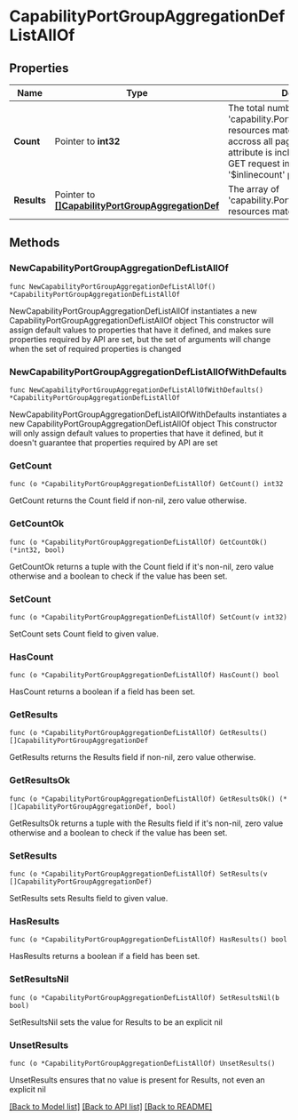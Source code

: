 # CapabilityPortGroupAggregationDefListAllOf

## Properties

Name | Type | Description | Notes
------------ | ------------- | ------------- | -------------
**Count** | Pointer to **int32** | The total number of &#39;capability.PortGroupAggregationDef&#39; resources matching the request, accross all pages. The &#39;Count&#39; attribute is included when the HTTP GET request includes the &#39;$inlinecount&#39; parameter. | [optional] 
**Results** | Pointer to [**[]CapabilityPortGroupAggregationDef**](CapabilityPortGroupAggregationDef.md) | The array of &#39;capability.PortGroupAggregationDef&#39; resources matching the request. | [optional] 

## Methods

### NewCapabilityPortGroupAggregationDefListAllOf

`func NewCapabilityPortGroupAggregationDefListAllOf() *CapabilityPortGroupAggregationDefListAllOf`

NewCapabilityPortGroupAggregationDefListAllOf instantiates a new CapabilityPortGroupAggregationDefListAllOf object
This constructor will assign default values to properties that have it defined,
and makes sure properties required by API are set, but the set of arguments
will change when the set of required properties is changed

### NewCapabilityPortGroupAggregationDefListAllOfWithDefaults

`func NewCapabilityPortGroupAggregationDefListAllOfWithDefaults() *CapabilityPortGroupAggregationDefListAllOf`

NewCapabilityPortGroupAggregationDefListAllOfWithDefaults instantiates a new CapabilityPortGroupAggregationDefListAllOf object
This constructor will only assign default values to properties that have it defined,
but it doesn't guarantee that properties required by API are set

### GetCount

`func (o *CapabilityPortGroupAggregationDefListAllOf) GetCount() int32`

GetCount returns the Count field if non-nil, zero value otherwise.

### GetCountOk

`func (o *CapabilityPortGroupAggregationDefListAllOf) GetCountOk() (*int32, bool)`

GetCountOk returns a tuple with the Count field if it's non-nil, zero value otherwise
and a boolean to check if the value has been set.

### SetCount

`func (o *CapabilityPortGroupAggregationDefListAllOf) SetCount(v int32)`

SetCount sets Count field to given value.

### HasCount

`func (o *CapabilityPortGroupAggregationDefListAllOf) HasCount() bool`

HasCount returns a boolean if a field has been set.

### GetResults

`func (o *CapabilityPortGroupAggregationDefListAllOf) GetResults() []CapabilityPortGroupAggregationDef`

GetResults returns the Results field if non-nil, zero value otherwise.

### GetResultsOk

`func (o *CapabilityPortGroupAggregationDefListAllOf) GetResultsOk() (*[]CapabilityPortGroupAggregationDef, bool)`

GetResultsOk returns a tuple with the Results field if it's non-nil, zero value otherwise
and a boolean to check if the value has been set.

### SetResults

`func (o *CapabilityPortGroupAggregationDefListAllOf) SetResults(v []CapabilityPortGroupAggregationDef)`

SetResults sets Results field to given value.

### HasResults

`func (o *CapabilityPortGroupAggregationDefListAllOf) HasResults() bool`

HasResults returns a boolean if a field has been set.

### SetResultsNil

`func (o *CapabilityPortGroupAggregationDefListAllOf) SetResultsNil(b bool)`

 SetResultsNil sets the value for Results to be an explicit nil

### UnsetResults
`func (o *CapabilityPortGroupAggregationDefListAllOf) UnsetResults()`

UnsetResults ensures that no value is present for Results, not even an explicit nil

[[Back to Model list]](../README.md#documentation-for-models) [[Back to API list]](../README.md#documentation-for-api-endpoints) [[Back to README]](../README.md)


